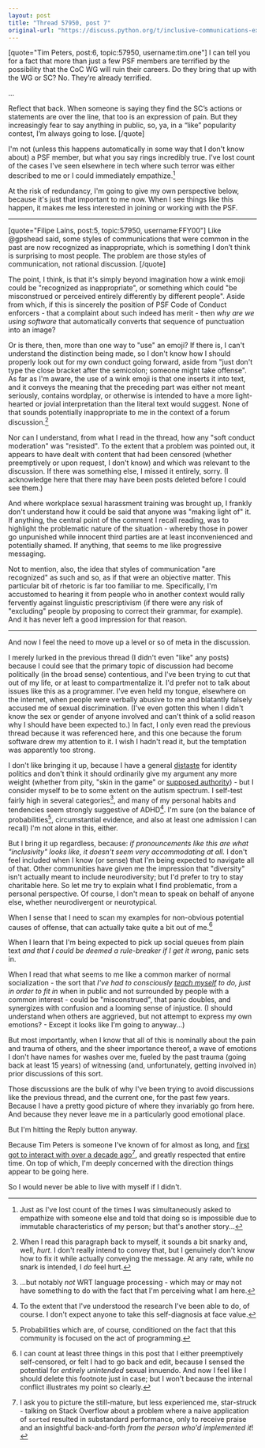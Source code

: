 ```yaml
---
layout: post
title: "Thread 57950, post 7"
original-url: "https://discuss.python.org/t/inclusive-communications-expectations-in-python-spaces/57950/7"
---
```


[quote="Tim Peters, post:6, topic:57950, username:tim.one"]
I can tell you for a fact that more than just a few PSF members are terrified by the possibility that the CoC WG will ruin their careers. Do they bring that up with the WG or SC? No. They’re already terrified.

...

Reflect that back. When someone is saying they find the SC’s actions or statements are over the line, that too is an expression of pain. But they increasingly fear to say anything in public, so, ya, in a “like” popularity contest, I’m always going to lose.
[/quote]

I'm not (unless this happens automatically in some way that I don't know about) a PSF member, but what you say rings incredibly true. I've lost count of the cases I've seen elsewhere in tech where such terror was either described to me or I could immediately empathize.[^1]

At the risk of redundancy, I'm going to give my own perspective below, because it's just that important to me now. When I see things like this happen, it makes me less interested in joining or working with the PSF.

----

[quote="Filipe Laíns, post:5, topic:57950, username:FFY00"]
Like @gpshead said, some styles of communications that were common in the past are now recognized as inappropriate, which is something I don’t think is surprising to most people. The problem are those styles of communication, not rational discussion.
[/quote]

The point, I think, is that it's simply beyond imagination how a wink emoji could be "recognized as inappropriate", or something which could "be misconstrued or perceived entirely differently by different people". Aside from which, if this is sincerely the position of PSF Code of Conduct enforcers - that a complaint about such indeed has merit - then *why are we using software* that automatically converts that sequence of punctuation into an image?

Or is there, then, more than one way to "use" an emoji? If there is, I can't understand the distinction being made, so I don't know how I should properly look out for my own conduct going forward, aside from "just don't type the close bracket after the semicolon; someone might take offense". As far as I'm aware, the use of a wink emoji is that one inserts it into text, and it conveys the meaning that the preceding part was either not meant seriously, contains wordplay, or otherwise is intended to have a more light-hearted or jovial interpretation than the literal text would suggest. None of that sounds potentially inappropriate to me in the context of a forum discussion.[^2]

Nor can I understand, from what I read in the thread, how any "soft conduct moderation" was "resisted". To the extent that a problem was pointed out, it appears to have dealt with content that had been censored (whether preemptively or upon request, I don't know) and which was relevant to the discussion. If there was something else, I missed it entirely, sorry. (I acknowledge here that there may have been posts deleted before I could see them.)

And where workplace sexual harassment training was brought up, I frankly don't understand how it could be said that anyone was "making light of" it. If anything, the central point of the comment I recall reading, was to highlight the problematic nature of the situation - whereby those in power go unpunished while innocent third parties are at least inconvenienced and potentially shamed. If anything, that seems to me like progressive messaging.

Not to mention, also, the idea that styles of communication "are recognized" as such and so, as if that were an objective matter. This particular bit of rhetoric is far too familiar to me. Specifically, I'm accustomed to hearing it from people who in another context would rally fervently against linguistic prescriptivism (if there were any risk of "excluding" people by proposing to correct their grammar, for example). And it has never left a good impression for that reason.

----

And now I feel the need to move up a level or so of meta in the discussion.

I merely lurked in the previous thread (I didn't even "like" any posts) because I could see that the primary topic of discussion had become politically (in the broad sense) contentious, and I've been trying to cut that out of my life, or at least to compartmentalize it. I'd prefer not to talk about issues like this as a programmer. I've even held my tongue, elsewhere on the internet, when people were verbally abusive to me and blatantly falsely accused me of sexual discrimination. (I've even gotten this when I didn't know the sex or gender of anyone involved and can't think of a solid reason why I should have been expected to.) In fact, I only even read the previous thread because it was referenced here, and this one because the forum software drew my attention to it. I wish I hadn't read it, but the temptation was apparently too strong.

I don't like bringing it up, because I have a general [distaste](https://www.paulgraham.com/identity.html) for identity politics and don't think it should ordinarily give my argument any more weight (whether from pity, "skin in the game" or [supposed authority](https://en.wikipedia.org/wiki/Standpoint_theory)) - but I consider myself to be to some extent on the autism spectrum. I self-test fairly high in several categories[^3], and many of my personal habits and tendencies seem strongly suggestive of ADHD[^4]. I'm sure (on the balance of probabilities[^5], circumstantial evidence, and also at least one admission I can recall) I'm not alone in this, either.

But I bring it up regardless, because: *if pronouncements like this are what "inclusivity" looks like, it doesn't seem very accommodating at all.* I don't feel included when I know (or sense) that I'm being expected to navigate all of that. Other communities have given me the impression that "diversity" isn't actually meant to include neurodiversity; but I'd prefer to try to stay charitable here. So let me try to explain what I find problematic, from a personal perspective. Of course, I don't mean to speak on behalf of anyone else, whether neurodivergent or neurotypical.

When I sense that I need to scan my examples for non-obvious potential causes of offense, that can actually take quite a bit out of me.[^6]

When I learn that I'm being expected to pick up social queues from plain text *and that I could be deemed a rule-breaker if I get it wrong*, panic sets in.

When I read that what seems to me like a common marker of normal socialization - the sort that *I've had to consciously [teach myself](https://en.wikipedia.org/wiki/Autistic_masking) to do, just in order to fit in* when in public and not surrounded by people with a common interest - could be "misconstrued", that panic doubles, and synergizes with confusion and a looming sense of injustice. (I should understand when others are aggrieved, but not attempt to express my own emotions? - Except it looks like I'm going to anyway...)

But most importantly, when I know that all of this is nominally about the pain and trauma of others, and the sheer importance thereof, a wave of emotions I don't have names for washes over me, fueled by the past trauma (going back at least 15 years) of witnessing (and, unfortunately, getting involved in) prior discussions of this sort.

Those discussions are the bulk of why I've been trying to avoid discussions like the previous thread, and the current one, for the past few years. Because I have a pretty good picture of where they invariably go from here. And because they never leave me in a particularly good emotional place.

But I'm hitting the Reply button anyway.

Because Tim Peters is someone I've known of for almost as long, and [first got to interact with over a decade ago](https://stackoverflow.com/a/21298992)[^7], and greatly respected that entire time. On top of which, I'm deeply concerned with the direction things appear to be going here.

So I would never be able to live with myself if I didn't.

[^1]: Just as I've lost count of the times I was simultaneously asked to empathize with someone else and told that doing so is impossible due to immutable characteristics of my person; but that's another story...

[^2]: When I read this paragraph back to myself, it sounds a bit snarky and, well, *hurt*. I don't really intend to convey that, but I genuinely don't know how to fix it while actually conveying the message. At any rate, while no snark is intended, I *do* feel hurt.

[^3]: ...but notably *not* WRT language processing - which may or may not have something to do with the fact that I'm perceiving what I am here.

[^4]: To the extent that I've understood the research I've been able to do, of course. I don't expect anyone to take this self-diagnosis at face value.

[^5]: Probabilities which are, of course, conditioned on the fact that this community is focused on the act of programming.

[^6]: I can count at least three things in this post that I either preemptively self-censored, or felt I had to go back and edit, because I sensed the potential for *entirely unintended* sexual innuendo. And now I feel like I should delete this footnote just in case; but I won't because the internal conflict illustrates my point so clearly.

[^7]: I ask you to picture the still-mature, but less experienced me, star-struck - talking on Stack Overflow about a problem where a naive application of `sorted` resulted in substandard performance, only to receive praise and an insightful back-and-forth *from the person who'd implemented it*!
